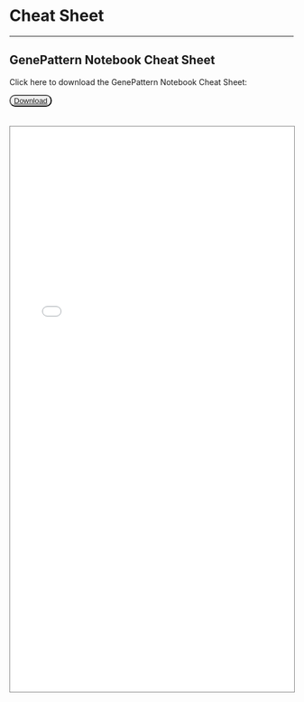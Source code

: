 # Cheat Sheet
---

## GenePattern Notebook Cheat Sheet

Click here to download the GenePattern Notebook Cheat Sheet:

<button class="btn btn-info" style="border-radius: 10px;;"><a href="img/gpnb-cheatsheet.pdf">Download</a></button> 

<iframe src="img/gpnb-cheatsheet.pdf" style="position: relative; height: 1000px; width: 100%;margin-top: 4%; border: 1px solid grey" id="cheatsheet"></iframe>